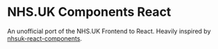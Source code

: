# NHS.UK Components React

An unofficial port of the NHS.UK Frontend to React. Heavily inspired by [nhsuk-react-components](https://github.com/NHSDigital/nhsuk-react-components).

